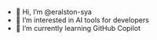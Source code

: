 - 👋 Hi, I’m @eralston-sya
- 👀 I’m interested in AI tools for developers
- 🌱 I’m currently learning GitHub Copilot

<!---
eralston-sya/eralston-sya is a ✨ special ✨ repository because its `README.md` (this file) appears on your GitHub profile.
You can click the Preview link to take a look at your changes.
--->
